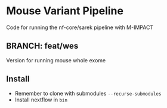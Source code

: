 # Mouse Variant Pipeline

Code for running the nf-core/sarek pipeline with M-IMPACT

## BRANCH: feat/wes

Version for running mouse whole exome

## Install

- Remember to clone with submodules `--recurse-submodules` 
- Install nextflow in `bin`

